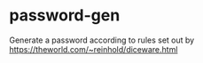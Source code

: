 # password-gen
 Generate a password according to rules set out by https://theworld.com/~reinhold/diceware.html
